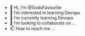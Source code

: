- 👋 Hi, I’m @GodsFavourite
- 👀 I’m interested in learning Devops
- 🌱 I’m currently learning Devops
- 💞️ I’m looking to collaborate on ...
- 📫 How to reach me ...

<!---
GodsFavourite/GodsFavourite is a ✨ special ✨ repository because its `README.md` (this file) appears on your GitHub profile.
You can click the Preview link to take a look at your changes.
--->
